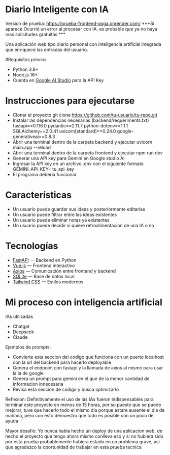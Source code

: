 # Diario Inteligente con IA

Version de prueba: https://prueba-frontend-xqga.onrender.com/
***Si aparece Ocurrió un error al procesar con IA.  es probable que ya no haya mas solicitudes gratuitas ***

Una aplicación web tipo diario personal con inteligencia artificial integrada que enriquece las entradas del usuario.

#Requisitos previos
- Python 3.8+
- Node.js 16+
- Cuenta en [Google AI Studio](https://aistudio.google.com/) para la API Key
   
# Instrucciones para ejecutarse
- Clonar el proyecto
    git clone https://github.com/tu-usuario/tu-repo.git
- Instalar las dependencias necesarias (backend/requeriments.txt)
    fastapi==0.116.0
    pydantic==2.11.7
    python-dotenv==1.1.1
    SQLAlchemy==2.0.41
    uvicorn[standard]==0.24.0
    google-generativeai==0.8.3
- Abrir una terminal dentro de la carpeta backend y ejecutar
    uvicorn main:app --reload
- Abrir una terminal dentro de la carpeta frontend y ejecutar
    npm run dev
- Generar una API key para Gemini en Google studio AI
- Ingresar la API key en un archivo .env con el siguiente formato
    GEMINI_API_KEY= tu_api_key
- El programa deberia funcionar

# Características
- Un usuario puede guardar sus ideas y posteriormente editarlas
- Un usuario puede filtrar entre las ideas existentes
- Un usuario puede eliminar notas ya existentes
- Un usuario puede decidir si quiere retroalimentacion de una IA o no


# Tecnologías

- [FastAPI](https://fastapi.tiangolo.com/) — Backend en Python
- [Vue.js](https://vuejs.org/) — Frontend interactivo
- [Axios](https://axios-http.com/) — Comunicación entre frontend y backend
- [SQLite](https://www.sqlite.org/index.html) — Base de datos local
- [Tailwind CSS](https://tailwindcss.com/) — Estilos modernos 

# Mi proceso con inteligencia artificial
  IAs utilizadas
  - Chatgpt
  - Deepseek
  - Claude

Ejemplos de prompts: 
- Convierte esta seccion del codigo que funciona con un puerto localhost con la url del backend para hacerlo deployable
- Genera el endpoint con fastapi y la llamada de axios al mismo para usar la ia de google
- Genera un prompt para gemini en el que de la menor cantidad de informacion innecesaria
- Revisa esta seccion de codigo y busca optimizarlo

Reflexion:
Definitivamente el uso de las IAs fueron indispensables para terminar este proyecto en menos de 15 horas, por su puesto que se puede mejorar,
tuve que hacerlo todo el mismo dia porque estare ausente el dia de mañana, pero con esto demuestro que todo es posible con un poco de ayuda

Mayor desafio:
Yo nunca habia hecho un deploy de una aplicacion web, de hecho el proyecto que tengo ahora mismo conlleva eso y si no hubiera sido por esta 
prueba probablemente hubiera estado en un problema grave, asi que agradezco la oportunidad de trabajar en esta prueba tecnica




